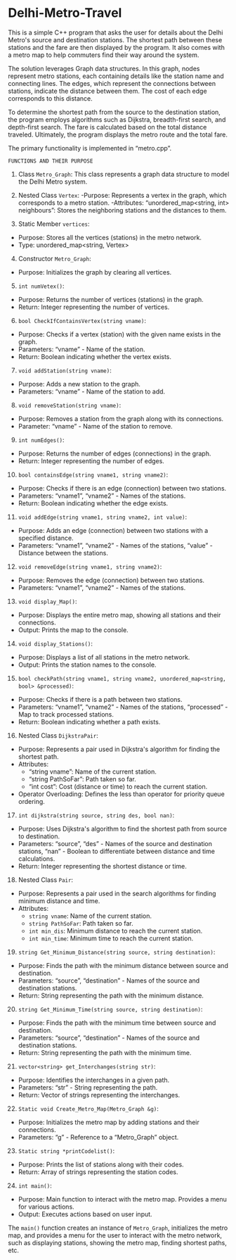 # Delhi-Metro-Travel


This is a simple C++ program that asks the user for details about the Delhi Metro's source and destination stations. The shortest path between these stations and the fare are then displayed by the program. It also comes with a metro map to help commuters find their way around the system.

The solution leverages Graph data structures. In this graph, nodes represent metro stations, each containing details like the station name and connecting lines. The edges, which represent the connections between stations, indicate the distance between them. The cost of each edge corresponds to this distance.

To determine the shortest path from the source to the destination station, the program employs algorithms such as Dijkstra, breadth-first search, and depth-first search. The fare is calculated based on the total distance traveled. Ultimately, the program displays the metro route and the total fare.

The primary functionality is implemented in “metro.cpp”.


`FUNCTIONS AND THEIR PURPOSE `


1. Class  `Metro_Graph`:
This class represents a graph data structure to model the Delhi Metro system.

2. Nested Class  `Vertex`:
-Purpose: Represents a vertex in the graph, which corresponds to a metro station.
-Attributes:
 “unordered_map<string, int> neighbours”: Stores the neighboring stations and the distances to them.

3. Static Member `vertices`:
- Purpose: Stores all the vertices (stations) in the metro network.
- Type: unordered_map<string, Vertex>

4. Constructor `Metro_Graph`:
- Purpose: Initializes the graph by clearing all vertices.

5. `int numVetex()`:
- Purpose: Returns the number of vertices (stations) in the graph.
- Return: Integer representing the number of vertices.

6. `bool CheckIfContainsVertex(string vname)`:
- Purpose: Checks if a vertex (station) with the given name exists in the graph.
- Parameters: “vname” - Name of the station.
- Return: Boolean indicating whether the vertex exists.

7. `void addStation(string vname)`:
- Purpose: Adds a new station to the graph.
- Parameters: “vname” - Name of the station to add.

8. `void removeStation(string vname)`:
- Purpose: Removes a station from the graph along with its connections.
- Parameter: “vname” - Name of the station to remove.

 9. `int numEdges()`:
- Purpose: Returns the number of edges (connections) in the graph.
- Return: Integer representing the number of edges.

10. `bool containsEdge(string vname1, string vname2)`:
- Purpose: Checks if there is an edge (connection) between two stations.
- Parameters: “vname1”, “vname2” - Names of the stations.
- Return: Boolean indicating whether the edge exists.

11. `void addEdge(string vname1, string vname2, int value)`:
- Purpose: Adds an edge (connection) between two stations with a specified distance.
- Parameters: “vname1”, “vname2” - Names of the stations, “value” - Distance between the stations.

12. `void removeEdge(string vname1, string vname2)`:
- Purpose: Removes the edge (connection) between two stations.
- Parameters: “vname1”, “vname2” - Names of the stations.

13. `void display_Map()`:
- Purpose: Displays the entire metro map, showing all stations and their connections.
- Output: Prints the map to the console.

14. `void display_Stations()`:
- Purpose: Displays a list of all stations in the metro network.
- Output: Prints the station names to the console.

15. `bool checkPath(string vname1, string vname2, unordered_map<string, bool> &processed)`: 
- Purpose: Checks if there is a path between two stations.
- Parameters: “vname1”, “vname2” - Names of the stations, 
  “processed” - Map to track processed stations.
- Return: Boolean indicating whether a path exists.

16. Nested Class `DijkstraPair`:
- Purpose: Represents a pair used in Dijkstra's algorithm for finding the shortest path.
- Attributes:
  - “string vname”: Name of the current station.
  - “string PathSoFar”: Path taken so far.
  - “int cost”: Cost (distance or time) to reach the current station.
- Operator Overloading: Defines the less than operator for priority queue ordering.

17. `int dijkstra(string source, string des, bool nan)`:
- Purpose: Uses Dijkstra's algorithm to find the shortest path from source to destination.
- Parameters: “source”, “des” - Names of the source and destination stations, “nan” - Boolean to differentiate between distance and time calculations.
- Return: Integer representing the shortest distance or time.

18. Nested Class `Pair`:
- Purpose: Represents a pair used in the search algorithms for finding minimum distance and time.
- Attributes:
  - `string vname`: Name of the current station.
  - `string PathSoFar`: Path taken so far.
  - `int min_dis`: Minimum distance to reach the current station.
  - `int min_time`: Minimum time to reach the current station.

19. `string Get_Minimum_Distance(string source, string destination)`:
- Purpose: Finds the path with the minimum distance between source and destination.
- Parameters: “source”, “destination” - Names of the source and destination stations.
- Return: String representing the path with the minimum distance.

20. `string Get_Minimum_Time(string source, string destination)`: 
- Purpose: Finds the path with the minimum time between source and destination.
- Parameters: “source”, “destination” - Names of the source and destination stations.
- Return: String representing the path with the minimum time.

21. `vector<string> get_Interchanges(string str)`:
- Purpose: Identifies the interchanges in a given path.
- Parameters: “str” - String representing the path.
- Return: Vector of strings representing the interchanges.

22. `Static void Create_Metro_Map(Metro_Graph &g)`: 
- Purpose: Initializes the metro map by adding stations and their connections.
- Parameters: “g” - Reference to a “Metro_Graph” object.

23. `Static string *printCodelist()`: 
- Purpose: Prints the list of stations along with their codes.
- Return: Array of strings representing the station codes.
  
24.  `int main()`:
- Purpose: Main function to interact with the metro map. Provides a menu for various actions.
- Output: Executes actions based on user input.

The `main()` function creates an instance of `Metro_Graph`, initializes the metro map, and provides a menu for the user to interact with the metro network, such as displaying stations, showing the metro map, finding shortest paths, etc.
